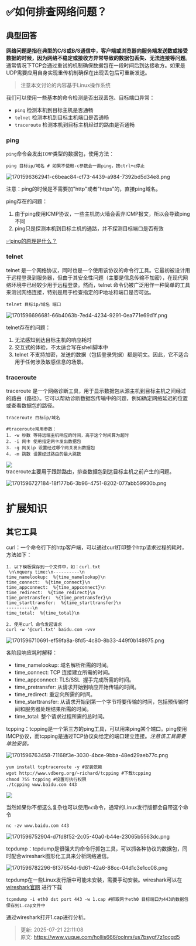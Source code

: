 # ✅如何排查网络问题？

## 典型回答


**网络问题是指在典型的C/S或B/S通信中，客户端或浏览器向服务端发送数或接受数据的时候，因为网络不稳定或接收方异常导致的数据包丢失、无法连接等问题**。通常情况下TCP会通过重试的机制确保数据包在一段时间后到达接收方。如果是UDP需要应用自身实现重传机制确保在出现丢包后可重新发送。



> 注意本文讨论的内容基于Linux操作系统
>



我们可以使用一些基本的命令检测是否出现丢包、目标端口异常：



+ `ping` 检测本机到目标主机是否通畅
+ `telnet` 检测本机到目标主机端口是否通畅
+ `traceroute` 检测本机到目标主机经过的路由是否通畅

### ping
  
`ping`命令会发出`ICMP`类型的数据包，使用方法：



```plain
ping 目标ip/域名 # 如果不使用-c参数会一直ping，按ctrl+c停止
```



![1701596362941-c6beac84-cf73-4439-a984-7392bd5d34e8.png](./img/zY1Daw1iuOe2MTgc/1701596362941-c6beac84-cf73-4439-a984-7392bd5d34e8-158735.png)



注意：ping的时候是不需要加"http"或者"https"的，直接ping域名。



ping存在的问题：



1. 由于ping使用ICMP协议，一些主机防火墙会丢弃ICMP报文，所以会导致ping不同
2. ping只是探测本机到目标主机的通路，并不探测目标端口是否有效



[✅ping的原理是什么？](https://www.yuque.com/hollis666/oolnrs/ivry7a)



### telnet


telnet 是一个网络协议，同时也是一个使用该协议的命令行工具。它最初被设计用于远程登录到服务器，但由于其安全性问题（主要是信息传输不加密），在现代网络环境中已经较少用于远程登录。然而，telnet 命令仍被广泛用作一种简单的工具来测试网络连接，特别是用于检查指定的IP地址和端口是否可达。



```plain
telnet 目标ip/域名 端口 
```



![1701596696681-66b4063b-7ed4-4234-9291-0ea771e69d1f.png](./img/zY1Daw1iuOe2MTgc/1701596696681-66b4063b-7ed4-4234-9291-0ea771e69d1f-968877.png)



telnet存在的问题：



1. 无法感知到达目标主机的响应耗时
2. 交互式的体验，不太适合写在shell脚本中
3. telnet 不支持加密，发送的数据（包括登录凭据）都是明文。因此，它不适合用于任何涉及敏感信息的场景。



### traceroute


traceroute 是一个网络诊断工具，用于显示数据包从源主机到目标主机之间经过的路由（路径）。它可以帮助诊断数据包传输中的问题，例如确定网络延迟的位置或查看数据包的路径。



```plain
traceroute 目标ip/域名 

#traceroute常用参数：
1. -w 秒数 等待远端主机响应的时间，高于这个时间算为超时
2. -i 网卡 使用指定网卡发出数据包
3. -g 网关ip 设置经过哪个网关发出数据包
4. -m 跳数 设置经过路由的最大跳数
```

![](6563f180ab64414ebd07517a.png)  
traceroute主要用于跟踪路由，排查数据包到达目标主机之前产生的问题。



![1701596727184-18f177b6-3b96-4751-8202-077abb59930b.png](./img/zY1Daw1iuOe2MTgc/1701596727184-18f177b6-3b96-4751-8202-077abb59930b-352925.png)



# 扩展知识


## 其它工具


curl：一个命令行下的http客户端，可以通过curl打印整个http请求过程的耗时，方法如下：



```plain
1. 以下模板保存到一个文件中，如：curl.txt
 \n\nquery time:\n----------\n
time_namelookup:  %{time_namelookup}\n
time_connect:  %{time_connect}\n
time_appconnect:  %{time_appconnect}\n
time_redirect:  %{time_redirect}\n
time_pretransfer:  %{time_pretransfer}\n
time_starttransfer:  %{time_starttransfer}\n
----------\n
time_total:  %{time_total}\n

2. 使用curl 命令发起请求
curl -w '@curl.txt' baidu.com -vvv
```



![1701596710691-ef59fa8a-8fd5-4c80-8b33-449f0b148975.png](./img/zY1Daw1iuOe2MTgc/1701596710691-ef59fa8a-8fd5-4c80-8b33-449f0b148975-317688.png)



各阶段响应耗时解释：



+ time_namelookup: 域名解析所需的时间。
+ time_connect: TCP 连接建立所需的时间。
+ time_appconnect: TLS/SSL  握手完成所需的时间。
+ time_pretransfer: 从请求开始到响应开始传输的时间。
+ time_redirect: 重定向所需的时间。
+ time_starttransfer: 从请求开始到第一个字节将要传输的时间，包括预传输时间和服务器处理结果所需的时间。
+ time_total: 整个请求过程所需的总时间。



tcpping：tcpping是一个第三方的ping工具，可以用来ping某个端口。ping使用IMCP协议，而tcpping是通过TCP协议向给定的端口建立连接。_注意该工具需要单独安装。_



![1701596763458-71168f3e-3030-4bce-9bba-48ed29aeb77c.png](./img/zY1Daw1iuOe2MTgc/1701596763458-71168f3e-3030-4bce-9bba-48ed29aeb77c-472066.png)



```plain
yum install tcptraceroute -y #安装依赖
wget http://www.vdberg.org/~richard/tcpping #下载tcpping
chmod 755 tcpping #设置可执行权限
./tcpping www.baidu.com 443
```

![](65649ffaa1fb851f1400000b.png)

当然如果你不想这么复杂也可以使用`nc`命令，通常的Linux发行版都会自带这个命令



```plain
nc -zv www.baidu.com 443
```



![1701596752904-d7fd8f52-2c05-40a0-b44e-23065b5563dc.png](./img/zY1Daw1iuOe2MTgc/1701596752904-d7fd8f52-2c05-40a0-b44e-23065b5563dc-884308.png)



tcpdump：tcpdump是很强大的命令行抓包工具，可以抓各种协议的数据包，同时配合wireshark图形化工具来分析网络通信。



![1701596782296-6f37654d-9d61-42a6-88cc-04d1c3e1cc08.png](./img/zY1Daw1iuOe2MTgc/1701596782296-6f37654d-9d61-42a6-88cc-04d1c3e1cc08-475357.png)

  
tcpdump在一些Linux发行版中可能未安装，需要手动安装。wireshark可以在 [wireshark官网](https://www.wireshark.org/) 进行下载



```plain
tcpmdump -i eth0 dst port 443 -w 1.cap #抓取网卡eth0 目标端口为443的数据包保存到1.cap文件中
```



通过wireshark打开1.cap进行分析。



> 更新: 2025-07-21 22:11:08  
> 原文: <https://www.yuque.com/hollis666/oolnrs/us7bsygf7z1ocgd5>